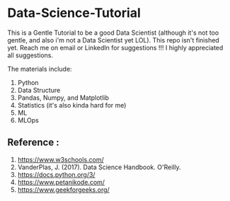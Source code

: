 # Data-Science-Tutorial

This is a Gentle Tutorial to be a good Data Scientist (although it's not too gentle, and also i'm not a Data Scientist yet LOL). This repo isn't finished yet. Reach me on email or LinkedIn for suggestions !!! I highly appreciated all suggestions.


The materials include:
1.  Python
2.  Data Structure
3.  Pandas, Numpy, and Matplotlib
4.  Statistics (it's also kinda hard for me)
5.  ML
6.  MLOps


## Reference : 

1. https://www.w3schools.com/
2. VanderPlas, J. (2017). Data Science Handbook. O'Reilly.
3. https://docs.python.org/3/
4. https://www.petanikode.com/
5. https://www.geekforgeeks.org/